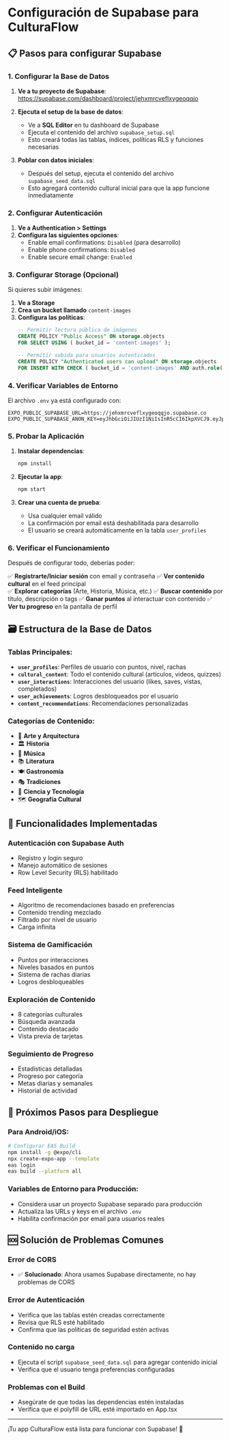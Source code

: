 # Configuración de Supabase para CulturaFlow

## 📋 Pasos para configurar Supabase

### 1. Configurar la Base de Datos

1. **Ve a tu proyecto de Supabase**: https://supabase.com/dashboard/project/jehxmrcveflxygeoqqjo

2. **Ejecuta el setup de la base de datos**:
   - Ve a **SQL Editor** en tu dashboard de Supabase
   - Ejecuta el contenido del archivo `supabase_setup.sql` 
   - Esto creará todas las tablas, índices, políticas RLS y funciones necesarias

3. **Poblar con datos iniciales**:
   - Después del setup, ejecuta el contenido del archivo `supabase_seed_data.sql`
   - Esto agregará contenido cultural inicial para que la app funcione inmediatamente

### 2. Configurar Autenticación

1. **Ve a Authentication > Settings**
2. **Configura las siguientes opciones**:
   - Enable email confirmations: `Disabled` (para desarrollo)
   - Enable phone confirmations: `Disabled`
   - Enable secure email change: `Enabled`

### 3. Configurar Storage (Opcional)

Si quieres subir imágenes:

1. **Ve a Storage**
2. **Crea un bucket llamado** `content-images`
3. **Configura las políticas**:
   ```sql
   -- Permitir lectura pública de imágenes
   CREATE POLICY "Public Access" ON storage.objects
   FOR SELECT USING ( bucket_id = 'content-images' );
   
   -- Permitir subida para usuarios autenticados
   CREATE POLICY "Authenticated users can upload" ON storage.objects
   FOR INSERT WITH CHECK ( bucket_id = 'content-images' AND auth.role() = 'authenticated' );
   ```

### 4. Verificar Variables de Entorno

El archivo `.env` ya está configurado con:
```
EXPO_PUBLIC_SUPABASE_URL=https://jehxmrcveflxygeoqqjo.supabase.co
EXPO_PUBLIC_SUPABASE_ANON_KEY=eyJhbGciOiJIUzI1NiIsInR5cCI6IkpXVCJ9.eyJpc3MiOiJzdXBhYmFzZSIsInJlZiI6ImplaHhtcmN2ZWZseHlnZW9xcWpvIiwicm9sZSI6ImFub24iLCJpYXQiOjE3Mzc2NTA0MjcsImV4cCI6MjA1MzIyNjQyN30.nKpOJ8S4VQO8rORvSmLRZPNB5_JFXdGtxeBBL5JfKpo
```

### 5. Probar la Aplicación

1. **Instalar dependencias**:
   ```bash
   npm install
   ```

2. **Ejecutar la app**:
   ```bash
   npm start
   ```

3. **Crear una cuenta de prueba**:
   - Usa cualquier email válido
   - La confirmación por email está deshabilitada para desarrollo
   - El usuario se creará automáticamente en la tabla `user_profiles`

### 6. Verificar el Funcionamiento

Después de configurar todo, deberías poder:

✅ **Registrarte/Iniciar sesión** con email y contraseña
✅ **Ver contenido cultural** en el feed principal  
✅ **Explorar categorías** (Arte, Historia, Música, etc.)
✅ **Buscar contenido** por título, descripción o tags
✅ **Ganar puntos** al interactuar con contenido
✅ **Ver tu progreso** en la pantalla de perfil

## 🗃️ Estructura de la Base de Datos

### Tablas Principales:

- **`user_profiles`**: Perfiles de usuario con puntos, nivel, rachas
- **`cultural_content`**: Todo el contenido cultural (artículos, videos, quizzes)
- **`user_interactions`**: Interacciones del usuario (likes, saves, vistas, completados)
- **`user_achievements`**: Logros desbloqueados por el usuario
- **`content_recommendations`**: Recomendaciones personalizadas

### Categorías de Contenido:

- 🎨 **Arte y Arquitectura**
- 🏛️ **Historia**
- 🎵 **Música**
- 📚 **Literatura**
- 🍽️ **Gastronomía**
- 🎭 **Tradiciones**
- 🔬 **Ciencia y Tecnología**
- 🗺️ **Geografía Cultural**

## 🔧 Funcionalidades Implementadas

### Autenticación con Supabase Auth
- Registro y login seguro
- Manejo automático de sesiones
- Row Level Security (RLS) habilitado

### Feed Inteligente
- Algoritmo de recomendaciones basado en preferencias
- Contenido trending mezclado
- Filtrado por nivel de usuario
- Carga infinita

### Sistema de Gamificación
- Puntos por interacciones
- Niveles basados en puntos
- Sistema de rachas diarias
- Logros desbloqueables

### Exploración de Contenido
- 8 categorías culturales
- Búsqueda avanzada
- Contenido destacado
- Vista previa de tarjetas

### Seguimiento de Progreso
- Estadísticas detalladas
- Progreso por categoría
- Metas diarias y semanales
- Historial de actividad

## 📱 Próximos Pasos para Despliegue

### Para Android/iOS:
```bash
# Configurar EAS Build
npm install -g @expo/cli
npx create-expo-app --template
eas login
eas build --platform all
```

### Variables de Entorno para Producción:
- Considera usar un proyecto Supabase separado para producción
- Actualiza las URLs y keys en el archivo `.env`
- Habilita confirmación por email para usuarios reales

## 🆘 Solución de Problemas Comunes

### Error de CORS
- ✅ **Solucionado**: Ahora usamos Supabase directamente, no hay problemas de CORS

### Error de Autenticación
- Verifica que las tablas estén creadas correctamente
- Revisa que RLS esté habilitado
- Confirma que las políticas de seguridad estén activas

### Contenido no carga
- Ejecuta el script `supabase_seed_data.sql` para agregar contenido inicial
- Verifica que el usuario tenga preferencias configuradas

### Problemas con el Build
- Asegúrate de que todas las dependencias estén instaladas
- Verifica que el polyfill de URL esté importado en App.tsx

---

¡Tu app CulturaFlow está lista para funcionar con Supabase! 🎉